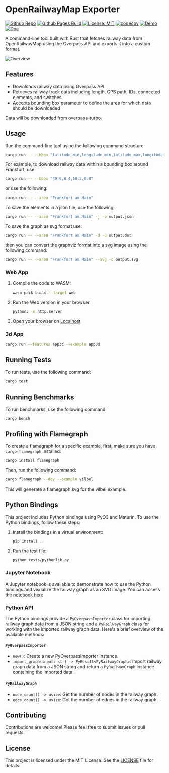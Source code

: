 # OpenRailwayMap Exporter

[![Github Repo](https://img.shields.io/badge/github-repo-green)](https://github.com/chriamue/openrailwaymap-exporter/)
[![Github Pages Build](https://github.com/chriamue/openrailwaymap-exporter/actions/workflows/gh-pages.yml/badge.svg)](https://chriamue.github.io/openrailwaymap-exporter/)
[![License: MIT](https://img.shields.io/badge/License-MIT-yellow.svg)](https://opensource.org/licenses/MIT)
[![codecov](https://codecov.io/gh/chriamue/openrailwaymap-exporter/branch/main/graph/badge.svg?token=TFJ8UT9W1J)](https://codecov.io/gh/chriamue/openrailwaymap-exporter)
[![Demo](https://img.shields.io/badge/Demo-online-green.svg)](https://chriamue.github.io/openrailwaymap-exporter/)
[![Doc](https://img.shields.io/badge/Docs-online-green.svg)](https://chriamue.github.io/openrailwaymap-exporter/openrailwaymap_exporter/)

A command-line tool built with Rust that fetches railway data from OpenRailwayMap using the Overpass API and exports it into a custom format.

![Overview](https://www.plantuml.com/plantuml/proxy?cache=no&src=https://raw.githubusercontent.com/chriamue/openrailwaymap-exporter/main/docs/src/overview.puml)

## Features

- Downloads railway data using Overpass API
- Retrieves railway track data including length, GPS path, IDs, connected elements, and switches
- Accepts bounding box parameter to define the area for which data should be downloaded

Data will be downloaded from [overpass-turbo](https://overpass-turbo.eu/s/1ttN).

## Usage

Run the command-line tool using the following command structure:

```sh
cargo run -- --bbox "latitude_min,longitude_min,latitude_max,longitude_max"

```

For example, to download railway data within a bounding box around Frankfurt, use:

```sh
cargo run -- --bbox "49.9,8.4,50.2,8.8"
```

or use the following:

```sh
cargo run -- --area "Frankfurt am Main"
```

To save the elements in a json file, use the following:

```sh
cargo run -- --area "Frankfurt am Main" -j -o output.json
```

To save the graph as svg format use:

```sh
cargo run -- --area "Frankfurt am Main" -d -o output.dot
```

then you can convert the graphviz format into a svg image using the following command:

```sh
cargo run -- --area "Frankfurt am Main" --svg -o output.svg
```

### Web App

1. Compile the code to WASM:

    ```sh
    wasm-pack build --target web
    ```

2. Run the Web version in your browser

    ```sh
    python3 -m http.server
    ```

3. Open your browser on [Localhost](http://localhost:8000)

### 3d App

```sh
cargo run --features app3d --example app3d
```

## Running Tests

To run tests, use the following command:

```sh
cargo test
```

## Running Benchmarks

To run benchmarks, use the following command:

```sh
cargo bench
```

## Profiling with Flamegraph

To create a flamegraph for a specific example, first, make sure you have `cargo-flamegraph` installed:

```sh
cargo install flamegraph
```

Then, run the following command:

```sh
cargo flamegraph --dev --example vilbel
```

This will generate a flamegraph.svg for the vilbel example.


## Python Bindings

This project includes Python bindings using PyO3 and Maturin. To use the Python bindings, follow these steps:

1. Install the bindings in a virtual environment:

    ```sh
    pip install .
    ```

2. Run the test file:

    ```sh
    python tests/pythonlib.py
    ```

### Jupyter Notebook

A Jupyter notebook is available to demonstrate how to use the Python bindings and visualize the railway graph as an SVG image. You can access the [notebook here](Notebook.ipynb).

### Python API

The Python bindings provide a `PyOverpassImporter` class for importing railway graph data from a JSON string and a `PyRailwayGraph` class for working with the imported railway graph data. Here's a brief overview of the available methods:

#### `PyOverpassImporter`

- `new()`: Create a new PyOverpassImporter instance.
- `import_graph(input: str) -> PyResult<PyRailwayGraph>`: Import railway graph data from a JSON string and return a `PyRailwayGraph` instance containing the imported data.

#### `PyRailwayGraph`

- `node_count() -> usize`: Get the number of nodes in the railway graph.
- `edge_count() -> usize`: Get the number of edges in the railway graph.


## Contributing

Contributions are welcome! Please feel free to submit issues or pull requests.

## License

This project is licensed under the MIT License. See the [LICENSE](LICENSE) file for details.
